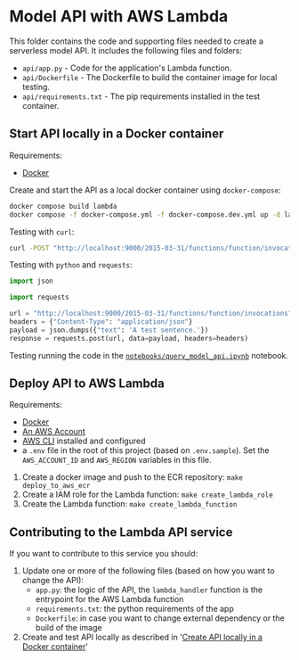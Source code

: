 # Model API with AWS Lambda

This folder contains the code and supporting files needed to create a serverless model API.
It includes the following files and folders:

- `api/app.py` - Code for the application's Lambda function.
- `api/Dockerfile` - The Dockerfile to build the container image for local testing.
- `api/requirements.txt` - The pip requirements installed in the test container.

## Start API locally in a Docker container

Requirements:

- [Docker](https://docs.docker.com/get-docker/)

Create and start the API as a local docker container using `docker-compose`:

```bash
docker compose build lambda
docker compose -f docker-compose.yml -f docker-compose.dev.yml up -d lambda
```

Testing with `curl`:

```bash
curl -POST "http://localhost:9000/2015-03-31/functions/function/invocations" -d '{"text": "A test sentence."}'
```

Testing with `python` and `requests`:

```python
import json

import requests

url = "http://localhost:9000/2015-03-31/functions/function/invocations"
headers = {"Content-Type": "application/json"}
payload = json.dumps({"text": 'A test sentence.'})
response = requests.post(url, data=payload, headers=headers)
```

Testing running the code in the [`notebooks/query_model_api.ipynb`](../../notebooks/query_model_api.ipynb) notebook.

## Deploy API to AWS Lambda

Requirements:

- [Docker](https://docs.docker.com/get-docker/)
- [An AWS Account](https://portal.aws.amazon.com/gp/aws/developer/registration/index.html?nc2=h_ct&src=header_signup)
- [AWS CLI](https://aws.amazon.com/cli/) installed and configured
- a `.env` file in the root of this project (based on `.env.sample`). Set the `AWS_ACCOUNT_ID` and `AWS_REGION` variables in this file.

1. Create a docker image and push to the ECR repository: `make deploy_to_aws_ecr`
2. Create a IAM role for the Lambda function: `make create_lambda_role`
3. Create the Lambda function: `make create_lambda_function`


## Contributing to the Lambda API service

If you want to contribute to this service you should:

1. Update one or more of the following files (based on how you want to change the API):
    - `app.py`: the logic of the API, the `lambda_handler` function is the entrypoint for the AWS Lambda function
    - `requirements.txt`: the python requirements of the app
    - `Dockerfile`: in case you want to change external dependency or the build of the image
2. Create and test API locally as described in '[Create API locally in a Docker container](/services/lambda/README.md#start-api-locally-in-a-docker-container)'
